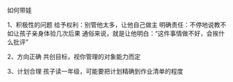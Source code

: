 如何带娃

1、积极性的问题
给予权利：别管他太多，让他自己做主
明确责任：不停地说教不如让孩子亲身体验几次后果
通俗来说，就是让他明白：“这件事情做不好，会挨什么批评”

2、方向正确
共创目标，视你管理的对象能力而定

3、计划合理
孩子读一年级，可能要把计划精确到作业清单的程度